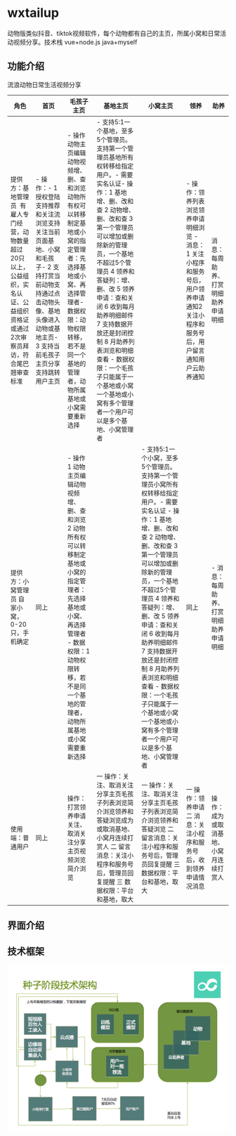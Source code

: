 # wxtailup
动物版类似抖音、tiktok视频软件，每个动物都有自己的主页，所属小窝和日常活动视频分享。技术栈 vue+node.js java+myself
## 功能介绍
流浪动物日常生活视频分享

| 角色 | 首页 | 毛孩子主页 | 基地主页 | 小窝主页 | 领养 | 助养 |
| ---- | ---- | ---- | ---- | ---- | ---- | ---- |
| 提供方：基地管理员  有雇人专门经营，动物数量超过20只以上，公益组织，实名认证、公益组织资格证或通过2次审察员拜访，符合尾巴翘审查标准 | - 操作：- 1 授权登陆支持推荐和关注流浏览支持关注当前页面基地、小窝和毛孩子- 2 支持打赏当前动物支持通过点击动物头像、基地头像进入动物或基地主页- 3 支持当前毛孩子主页分享支持跳转用户主页 | - 操作动物主页编辑动物视频增、删、查和浏览动物所有权可以转移制定基地或小窝的指定管理者：先选择基地或小窝、再选择管理者- 数据权限：动物权限转移，若不是同一个基地的管理者，动物所属基地或小窝需要重新选择 | - 支持5:1一个基地，至多5个管理员。支持第一个管理员基地所有权转移给指定用户。- 需要实名认证- 操作：1 基地增、删、改和查 2 动物增、删、改和查 3 第一个管理员可以增加或删除新的管理员，一个基地不超过5个管理员 4 领养和答疑列：增、删、改 5 领养申请：查和关闭 6 收到每月助养明细邮件 7 支持数据开放还是封闭控制 8 月助养列表浏览和明细查看 - 数据权限：一个毛孩子只能属于一个基地或小窝一个基地或小窝有多个管理者一个用户可以是多个基地、小窝管理者|  | - 操作：领养列表浏览领养申请明细浏览 - 消息：1 关注小程序和服务号后，用户领养申请通知2 关注小程序和服务号后，用户留言通知用户云助养通知 | 消息：每周助养、打赏明细助养申请明细 |
| 提供方：小窝管理员 自家小窝，0-20只，手机确定 | 同上 | - 操作 1 动物主页编辑动物视频增、删、查和浏览 2 动物所有权可以转移制定基地或小窝的指定管理者：先选择基地或小窝、再选择管理者 - 数据权限：1 动物权限转移，若不是同一个基地的管理者，动物所属基地或小窝需要重新选择 |  | - 支持5:1一个小窝，至多5个管理员。支持第一个管理员小窝所有权转移给指定用户。- 需要实名认证 - 操作：1 基地增、删、改和查 2 动物增、删、改和查 3 第一个管理员可以增加或删除新的管理员，一个基地不超过5个管理员 4 领养和答疑列：增、删、改 5 领养申请：查和关闭 6 收到每月助养明细邮件 7 支持数据开放还是封闭控制 8 月助养列表浏览和明细查看 - 数据权限：一个毛孩子只能属于一个基地或小窝一个基地或小窝有多个管理者一个用户可以是多个基地、小窝管理者 | 同上 | - 消息：每周助养、打赏明细助养申请明细 |
| 使用端：普通用户 | 同上 | 操作：打赏领养申请关注、取消关注分享主页视频浏览简介浏览 | 一 操作：关注、取消关注分享主页毛孩子列表浏览简介浏览领养和答疑浏览成为或取消基地、小窝月连续打赏人 二 留言消息：关注小程序和服务号后，管理员回复提醒 三 数据权限：平台和基地，取大 | 一 操作：关注、取消关注分享主页毛孩子列表浏览简介浏览领养和答疑浏览 二 留言消息：关注小程序和服务号后，管理员回复提醒 三 数据权限：平台和基地，取大 | 一 操作：领养申请 二 消息：关注小程序和服务号后，收到领养申请情况消息 | 操作：成为或取消基地、小窝月连续打赏人 |

## 界面介绍
## 技术框架
![尾巴翘流浪动物之家](https://github.com/pingdior/wxtailup/blob/main/%E6%8A%80%E6%9C%AF%E6%9E%B6%E6%9E%841.0.png)
